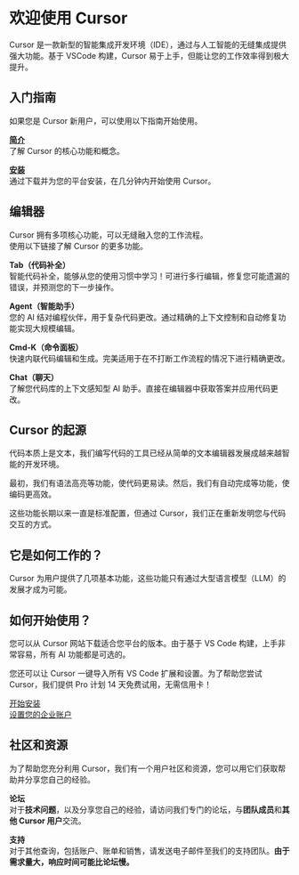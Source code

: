 # 欢迎使用 Cursor

Cursor 是一款新型的智能集成开发环境（IDE），通过与人工智能的无缝集成提供强大功能。基于 VSCode 构建，Cursor 易于上手，但能让您的工作效率得到极大提升。

## 入门指南

如果您是 Cursor 新用户，可以使用以下指南开始使用。

[**简介**](https://docs.cursor.com/get-started/introduction)  
了解 Cursor 的核心功能和概念。

[**安装**](https://docs.cursor.com/get-started/installation)  
通过下载并为您的平台安装，在几分钟内开始使用 Cursor。

## 编辑器

Cursor 拥有多项核心功能，可以无缝融入您的工作流程。  
使用以下链接了解 Cursor 的更多功能。

**Tab（代码补全）**  
智能代码补全，能够从您的使用习惯中学习！可进行多行编辑，修复您可能遗漏的错误，并预测您的下一步操作。

**Agent（智能助手）**  
您的 AI 结对编程伙伴，用于复杂代码更改。通过精确的上下文控制和自动修复功能实现大规模编辑。

**Cmd-K（命令面板）**  
快速内联代码编辑和生成。完美适用于在不打断工作流程的情况下进行精确更改。

**Chat（聊天）**  
了解您代码库的上下文感知型 AI 助手。直接在编辑器中获取答案并应用代码更改。

## Cursor 的起源

代码本质上是文本，我们编写代码的工具已经从简单的文本编辑器发展成越来越智能的开发环境。

最初，我们有语法高亮等功能，使代码更易读。然后，我们有自动完成等功能，使编码更高效。

这些功能长期以来一直是标准配置，但通过 Cursor，我们正在重新发明您与代码交互的方式。

## 它是如何工作的？

Cursor 为用户提供了几项基本功能，这些功能只有通过大型语言模型（LLM）的发展才成为可能。

## 如何开始使用？

您可以从 Cursor 网站下载适合您平台的版本。由于基于 VS Code 构建，上手非常容易，所有 AI 功能都是可选的。

您还可以让 Cursor 一键导入所有 VS Code 扩展和设置。为了帮助您尝试 Cursor，我们提供 Pro 计划 14 天免费试用，无需信用卡！

[开始安装](https://docs.cursor.com/get-started/installation)  
[设置您的企业账户](https://docs.cursor.com/account/business)

## 社区和资源

为了帮助您充分利用 Cursor，我们有一个用户社区和资源，您可以用它们获取帮助并分享您自己的经验。

**论坛**  
对于**技术问题**，以及分享您自己的经验，请访问我们专门的论坛，与**团队成员**和**其他 Cursor 用户**交流。

**支持**  
对于其他查询，包括账户、账单和销售，请发送电子邮件至我们的支持团队。**由于需求量大，响应时间可能比论坛慢。** 